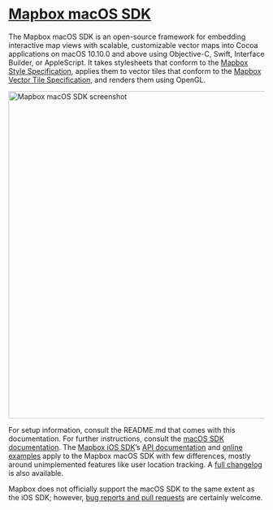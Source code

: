 # [Mapbox macOS SDK](https://github.com/mapbox/mapbox-gl-native/tree/master/platform/macos/)

The Mapbox macOS SDK is an open-source framework for embedding interactive map views with scalable, customizable vector maps into Cocoa applications on macOS 10.10.0 and above using Objective-C, Swift, Interface Builder, or AppleScript. It takes stylesheets that conform to the [Mapbox Style Specification](https://www.mapbox.com/mapbox-gl-style-spec/), applies them to vector tiles that conform to the [Mapbox Vector Tile Specification](https://www.mapbox.com/developers/vector-tiles/), and renders them using OpenGL.

<img alt="Mapbox macOS SDK screenshot" src="screenshot.png" width="645">

For setup information, consult the README.md that comes with this documentation. For further instructions, consult the [macOS SDK documentation](https://mapbox.github.io/mapbox-gl-native/macos/api/). The [Mapbox iOS SDK](https://www.mapbox.com/ios-sdk/)’s [API documentation](https://www.mapbox.com/ios-sdk/api/) and [online examples](https://www.mapbox.com/ios-sdk/examples/) apply to the Mapbox macOS SDK with few differences, mostly around unimplemented features like user location tracking. A [full changelog](https://github.com/mapbox/mapbox-gl-native/blob/master/platform/macos/CHANGELOG.md) is also available.

Mapbox does not officially support the macOS SDK to the same extent as the iOS SDK; however, [bug reports and pull requests](https://github.com/mapbox/mapbox-gl-native/issues/) are certainly welcome.
